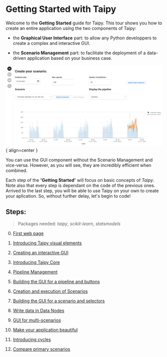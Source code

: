 # Getting Started with Taipy

Welcome to the **Getting Started** guide for Taipy. This tour shows you how to create an entire application using the two components of Taipy:

- the **Graphical User Interface** part: to allow any Python developpers to create a complex and interactive GUI.

 - the **Scenario Management** part: to facilitate the deployment of a data-driven application based on your business case.

![Getting Started application](step_00/imd_end_interface.png){ align=center } 


You can use the GUI component without the Scenario Management and vice-versa. However, as you will see, they are incredibly efficient when combined.

Each step of the **'Getting Started'** will focus on basic concepts of *Taipy*. Note also that every step is dependant on the code of the previous ones. Arrived to the last step, you will be able to use Taipy on your own to create your aplication. So, without further delay, let's begin to code!

## Steps:
> Packages needed: *taipy*, *scikit-learn*, *statsmodels*

0. [First web page](https://docs.taipy.io/getting_started/step_00/ReadMe/)

1. [Introducing Taipy visual elements](https://docs.taipy.io/getting_started/step_01/ReadMe/)

2. [Creating an interactive GUI](https://docs.taipy.io/getting_started/step_02/ReadMe/)

3. [Introducing Taipy Core](https://docs.taipy.io/getting_started/step_03/ReadMe/)

4. [Pipeline Management](https://docs.taipy.io/getting_started/step_04/ReadMe/)

5. [Building the GUI for a pipeline and buttons](https://docs.taipy.io/getting_started/step_05/ReadMe/)

6. [Creation and execution of Scenarios](https://docs.taipy.io/getting_started/step_06/ReadMe/)

7. [Building the GUI for a scenario and selectors](https://docs.taipy.io/getting_started/step_07/ReadMe/)

8. [Write data in Data Nodes](https://docs.taipy.io/getting_started/step_08/ReadMe/)

9. [GUI for multi-scenarios](https://docs.taipy.io/getting_started/step_09/ReadMe/)

10. [Make your application beautiful](https://docs.taipy.io/getting_started/step_10/ReadMe/)

11. [Introducing cycles](https://docs.taipy.io/getting_started/step_11/ReadMe/)

12. [Compare primary scenarios](https://docs.taipy.io/getting_started/step_12/ReadMe/)


